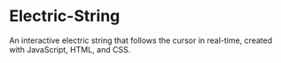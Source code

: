 # Electric-String
An interactive electric string that follows the cursor in real-time, created with JavaScript, HTML, and CSS.
